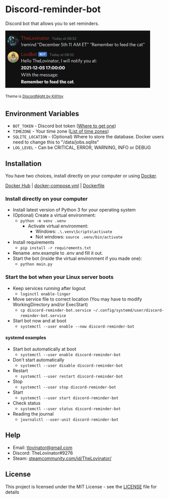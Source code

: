# Discord-reminder-bot

Discord bot that allows you to set reminders.

![Bot](/Bot.png)

<sup>Theme is [DiscordNight by KillYoy](https://github.com/KillYoy/DiscordNight)<sup>

## Environment Variables

* `BOT_TOKEN` - Discord bot token ([Where to get one](https://discord.com/developers/applications))
* `TIMEZONE` - Your time zone ([List of time zones](https://en.wikipedia.org/wiki/List_of_tz_database_time_zones))
* `SQLITE_LOCATION` - (Optional) Where to store the database. Docker users need to change this to "/data/jobs.sqlite"
* `LOG_LEVEL` - Can be CRITICAL, ERROR, WARNING, INFO or DEBUG

## Installation

You have two choices, install directly on your computer or using [Docker](https://registry.hub.docker.com/r/thelovinator/discord-reminder-bot).

[Docker Hub](https://registry.hub.docker.com/r/thelovinator/discord-reminder-bot) | [docker-compose.yml](docker-compose.yml) | [Dockerfile](Dockerfile)

### Install directly on your computer

* Install latest version of Python 3 for your operating system
* (Optional) Create a virtual environment:
  * `python -m venv .venv`
    * Activate virtual environment:
      * Windows:  `.\.venv\Scripts\activate`
      * Not windows:  `source .venv/bin/activate`
* Install requirements
  * `pip install -r requirements.txt`
* Rename .env.example to .env and fill it out.
* Start the bot (inside the virtual environment if you made one):
  * `python main.py`

### Start the bot when your Linux server boots

* Keep services running after logout
  * `loginctl enable-linger`
* Move service file to correct location (You may have to modify WorkingDirectory and/or ExecStart)
  * `cp discord-reminder-bot.service ~/.config/systemd/user/discord-reminder-bot.service`
* Start bot now and at boot
  * `systemctl --user enable --now discord-reminder-bot`

#### systemd examples

* Start bot automatically at boot
  * `systemctl --user enable discord-reminder-bot`
* Don't start automatically
  * `systemctl --user disable discord-reminder-bot`
* Restart
  * `systemctl --user restart discord-reminder-bot`
* Stop
  * `systemctl --user stop discord-reminder-bot`
* Start
  * `systemctl --user start discord-reminder-bot`
* Check status
  * `systemctl --user status discord-reminder-bot`
* Reading the journal
  * `journalctl --user-unit discord-reminder-bot`

## Help

* Email: tlovinator@gmail.com
* Discord: TheLovinator#9276
* Steam: [steamcommunity.com/id/TheLovinator/](https://steamcommunity.com/id/TheLovinator/)

## License

This project is licensed under the MIT License - see the [LICENSE](LICENSE) file for details
